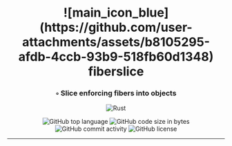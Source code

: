 <div align="center">
<h1 align="center">
![main_icon_blue](https://github.com/user-attachments/assets/b8105295-afdb-4ccb-93b9-518fb60d1348)  
<br>fiberslice
</h1>
<h3>◦ Slice enforcing fibers into objects</h3>


<p align="center">
<img src="https://img.shields.io/badge/Rust-000000.svg?style&logo=Rust&logoColor=white" alt="Rust" />
</p>

<img src="https://img.shields.io/github/languages/top/GodGotzi/fiberslice-5d?style&color=5D6D7E" alt="GitHub top language" />
<img src="https://img.shields.io/github/languages/code-size/GodGotzi/fiberslice-5d?style&color=5D6D7E" alt="GitHub code size in bytes" />
<img src="https://img.shields.io/github/commit-activity/m/GodGotzi/fiberslice-5d?style&color=5D6D7E" alt="GitHub commit activity" />
<img src="https://img.shields.io/github/license/GodGotzi/fiberslice-5d?style&color=5D6D7E" alt="GitHub license" />
</div>

---
